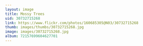 ```yaml
---
layout: image
title: Mossy Trees
uid: 30732715268
link: https://www.flickr.com/photos/160685305@N03/30732715268
thumb: images/thumbs/30732715268.jpg
image: images/30732715268.jpg
album: 72157699604627701
---
```


